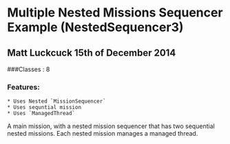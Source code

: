 Multiple Nested Missions Sequencer Example (NestedSequencer3)
=============================================================

Matt Luckcuck 15th of December 2014
-----------------------------------

###Classes : 8

### Features:
	* Uses Nested `MissionSequencer`
	* Uses sequntial mission
	* Uses `ManagedThread`

A main mission, with a nested mission sequencer that has two sequential nested missions. Each nested mission manages a managed thread.
